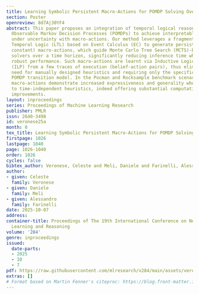 ```yaml
---
title: Learning Symbolic Persistent Macro-Actions for POMDP Solving Over Time
section: Poster
openreview: 8d7Aj30YF4
abstract: This paper proposes an integration of temporal logical reasoning and Partially
  Observable Markov Decision Processes (POMDPs) to achieve interpretable decision-making
  under uncertainty with macro-actions. Our method leverages a fragment of Linear
  Temporal Logic (LTL) based on Event Calculus (EC) to generate persistent (i.e.,
  constant) macro-actions, which guide Monte Carlo Tree Search (MCTS)-based POMDP
  solvers over a time horizon, significantly reducing inference time while ensuring
  robust performance. Such macro-actions are learnt via Inductive Logic Programming
  (ILP) from a few traces of execution (belief-action pairs), thus eliminating the
  need for manually designed heuristics and requiring only the specification of the
  POMDP transition model. In the Pocman and Rocksample benchmark scenarios, our learned
  macro-actions demonstrate increased expressiveness and generality when compared
  to time-independent heuristics, indeed offering substantial computational efficiency
  improvements.
layout: inproceedings
series: Proceedings of Machine Learning Research
publisher: PMLR
issn: 2640-3498
id: veronese25a
month: 0
tex_title: Learning Symbolic Persistent Macro-Actions for POMDP Solving Over Time
firstpage: 1026
lastpage: 1040
page: 1026-1040
order: 1026
cycles: false
bibtex_author: Veronese, Celeste and Meli, Daniele and Farinelli, Alessandro
author:
- given: Celeste
  family: Veronese
- given: Daniele
  family: Meli
- given: Alessandro
  family: Farinelli
date: 2025-10-07
address:
container-title: Proceedings of The 19th International Conference on Neurosymbolic
  Learning and Reasoning
volume: '284'
genre: inproceedings
issued:
  date-parts:
  - 2025
  - 10
  - 7
pdf: https://raw.githubusercontent.com/mlresearch/v284/main/assets/veronese25a/veronese25a.pdf
extras: []
# Format based on Martin Fenner's citeproc: https://blog.front-matter.io/posts/citeproc-yaml-for-bibliographies/
---
```

